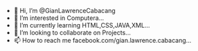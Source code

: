 - 👋 Hi, I’m @GianLawrenceCabacang
- 👀 I’m interested in Computera...
- 🌱 I’m currently learning HTML,CSS,JAVA,XML...
- 💞️ I’m looking to collaborate on Projects...
- 📫 How to reach me facebook.com/gian.lawrence.cabacang...

<!---
GianLawrenceCabacang/GianLawrenceCabacang is a ✨ special ✨ repository because its `README.md` (this file) appears on your GitHub profile.
You can click the Preview link to take a look at your changes.
--->
